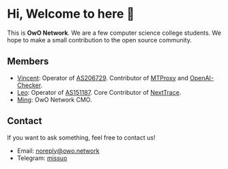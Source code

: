# Hi, Welcome to here 👋

This is **OwO Network**. We are a few computer science college students. We hope to make a small contribution to the open source community.

## Members
- [Vincent](https://github.com/missuo): Operator of [AS206729](https://bgp.he.net/as206729). Contributor of [MTProxy](https://github.com/missuo/MTProxy) and [OpenAI-Checker](https://github.com/missuo/OpenAI-Checker).
- [Leo](https://github.com/sjlleo): Operator of [AS151187](https://bgp.he.net/as151187). Core Contributor of [NextTrace](https://github.com/sjlleo/nexttrace).
- [Ming](https://github.com/Chenming00): OwO Network CMO.

## Contact
If you want to ask something, feel free to contact us!

- Email: [noreply@owo.network](mailto:noreply@owo.network)
- Telegram: [missuo](https://t.me/missuo)
